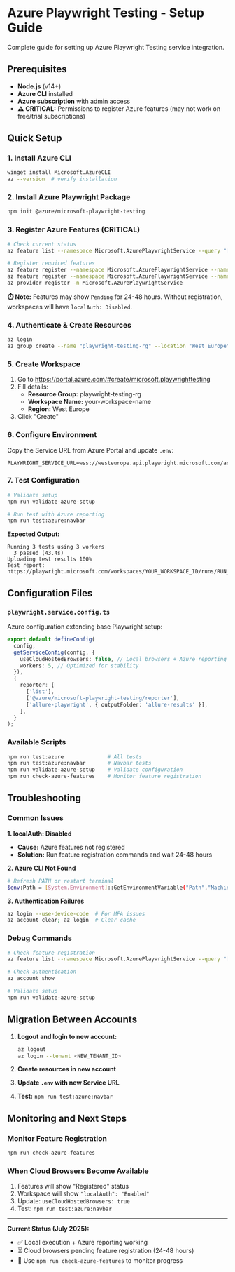 # Azure Playwright Testing - Setup Guide

Complete guide for setting up Azure Playwright Testing service integration.

## Prerequisites

- **Node.js** (v14+)
- **Azure CLI** installed
- **Azure subscription** with admin access
- **⚠️ CRITICAL:** Permissions to register Azure features (may not work on free/trial subscriptions)

## Quick Setup

### 1. Install Azure CLI
```bash
winget install Microsoft.AzureCLI
az --version  # verify installation
```

### 2. Install Azure Playwright Package
```bash
npm init @azure/microsoft-playwright-testing
```

### 3. Register Azure Features (CRITICAL)
```bash
# Check current status
az feature list --namespace Microsoft.AzurePlaywrightService --query "[].{name: name, state: properties.state}" -o table

# Register required features
az feature register --namespace Microsoft.AzurePlaywrightService --name playwrightServiceBetaAccess
az feature register --namespace Microsoft.AzurePlaywrightService --name PlaywrightServicePublicPreviewRegions
az provider register -n Microsoft.AzurePlaywrightService
```

**⏱️ Note:** Features may show `Pending` for 24-48 hours. Without registration, workspaces will have `localAuth: Disabled`.

### 4. Authenticate & Create Resources
```bash
az login
az group create --name "playwright-testing-rg" --location "West Europe"
```

### 5. Create Workspace
1. Go to https://portal.azure.com/#create/microsoft.playwrighttesting
2. Fill details:
   - **Resource Group:** playwright-testing-rg
   - **Workspace Name:** your-workspace-name
   - **Region:** West Europe
3. Click "Create"

### 6. Configure Environment
Copy the Service URL from Azure Portal and update `.env`:
```env
PLAYWRIGHT_SERVICE_URL=wss://westeurope.api.playwright.microsoft.com/accounts/westeurope_YOUR_WORKSPACE_ID
```

### 7. Test Configuration
```bash
# Validate setup
npm run validate-azure-setup

# Run test with Azure reporting
npm run test:azure:navbar
```

**Expected Output:**
```
Running 3 tests using 3 workers
  3 passed (43.4s)
Uploading test results 100%
Test report: https://playwright.microsoft.com/workspaces/YOUR_WORKSPACE_ID/runs/RUN_ID
```

## Configuration Files

### `playwright.service.config.ts`
Azure configuration extending base Playwright setup:
```typescript
export default defineConfig(
  config,
  getServiceConfig(config, {
    useCloudHostedBrowsers: false, // Local browsers + Azure reporting
    workers: 5, // Optimized for stability
  }),
  {
    reporter: [
      ['list'],
      ['@azure/microsoft-playwright-testing/reporter'],
      ['allure-playwright', { outputFolder: 'allure-results' }],
    ],
  }
);
```

### Available Scripts
```bash
npm run test:azure              # All tests
npm run test:azure:navbar       # Navbar tests
npm run validate-azure-setup    # Validate configuration
npm run check-azure-features    # Monitor feature registration
```

## Troubleshooting

### Common Issues

**1. localAuth: Disabled**
- **Cause:** Azure features not registered
- **Solution:** Run feature registration commands and wait 24-48 hours

**2. Azure CLI Not Found**
```bash
# Refresh PATH or restart terminal
$env:Path = [System.Environment]::GetEnvironmentVariable("Path","Machine") + ";" + [System.Environment]::GetEnvironmentVariable("Path","User")
```

**3. Authentication Failures**
```bash
az login --use-device-code  # For MFA issues
az account clear; az login  # Clear cache
```

### Debug Commands
```bash
# Check feature registration
az feature list --namespace Microsoft.AzurePlaywrightService --query "[].{name: name, state: properties.state}" -o table

# Check authentication
az account show

# Validate setup
npm run validate-azure-setup
```

## Migration Between Accounts

1. **Logout and login to new account:**
   ```bash
   az logout
   az login --tenant <NEW_TENANT_ID>
   ```

2. **Create resources in new account**
3. **Update `.env` with new Service URL**
4. **Test:** `npm run test:azure:navbar`

## Monitoring and Next Steps

### Monitor Feature Registration
```bash
npm run check-azure-features
```

### When Cloud Browsers Become Available
1. Features will show "Registered" status
2. Workspace will show `"localAuth": "Enabled"`
3. Update: `useCloudHostedBrowsers: true`
4. Test: `npm run test:azure:navbar`

---

**Current Status (July 2025):**
- ✅ Local execution + Azure reporting working
- ⏳ Cloud browsers pending feature registration (24-48 hours)
- 🔧 Use `npm run check-azure-features` to monitor progress
